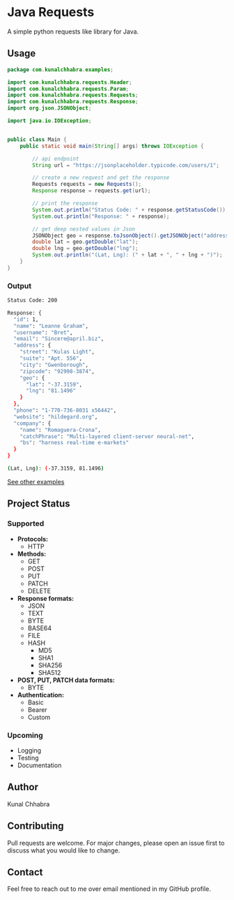 # Java Requests

A simple python requests like library for Java.

## Usage

```java
package com.kunalchhabra.examples;

import com.kunalchhabra.requests.Header;
import com.kunalchhabra.requests.Param;
import com.kunalchhabra.requests.Requests;
import com.kunalchhabra.requests.Response;
import org.json.JSONObject;

import java.io.IOException;


public class Main {
    public static void main(String[] args) throws IOException {

        // api endpoint
        String url = "https://jsonplaceholder.typicode.com/users/1";

        // create a new request and get the response
        Requests requests = new Requests();
        Response response = requests.get(url);

        // print the response
        System.out.println("Status Code: " + response.getStatusCode());
        System.out.println("Response: " + response);

        // get deep nested values in Json
        JSONObject geo = response.toJsonObject().getJSONObject("address").getJSONObject("geo");
        double lat = geo.getDouble("lat");
        double lng = geo.getDouble("lng");
        System.out.println("(Lat, Lng): (" + lat + ", " + lng + ")");
    }
}


```
### Output
```bash
Status Code: 200

Response: {
  "id": 1,
  "name": "Leanne Graham",
  "username": "Bret",
  "email": "Sincere@april.biz",
  "address": {
    "street": "Kulas Light",
    "suite": "Apt. 556",
    "city": "Gwenborough",
    "zipcode": "92998-3874",
    "geo": {
      "lat": "-37.3159",
      "lng": "81.1496"
    }
  },
  "phone": "1-770-736-8031 x56442",
  "website": "hildegard.org",
  "company": {
    "name": "Romaguera-Crona",
    "catchPhrase": "Multi-layered client-server neural-net",
    "bs": "harness real-time e-markets"
  }
}

(Lat, Lng): (-37.3159, 81.1496)
```
[See other examples](src/main/java/com/kunalchhabra/examples/)

## Project Status
### Supported
- **Protocols:**
  - HTTP
- **Methods:**
  - GET
  - POST
  - PUT
  - PATCH
  - DELETE
- **Response formats:**
  - JSON
  - TEXT
  - BYTE
  - BASE64
  - FILE
  - HASH
    - MD5
    - SHA1
    - SHA256
    - SHA512
- **POST, PUT, PATCH data formats:**
  - BYTE
- **Authentication:**
  - Basic
  - Bearer
  - Custom

### Upcoming
- Logging
- Testing
- Documentation

## Author
Kunal Chhabra

## Contributing
Pull requests are welcome. For major changes, please open an issue first to discuss what you would like to change.

## Contact
Feel free to reach out to me over email mentioned in my GitHub profile.